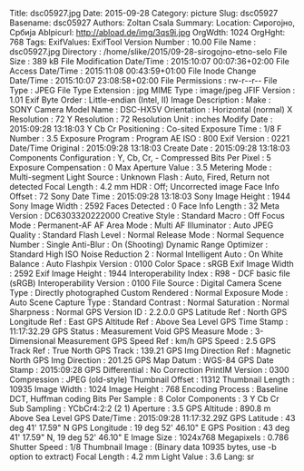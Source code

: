 Title: dsc05927.jpg
Date: 2015-09-28
Category: picture
Slug: dsc05927
Basename: dsc05927
Authors: Zoltan Csala
Summary:
Location: Сирогојно, Србија
Ablpicurl: http://abload.de/img/3qs9i.jpg
OrgWdth: 1024
OrgHght: 768
Tags:
ExifValues: ExifTool Version Number : 10.00
            File Name : dsc05927.jpg
            Directory : /home/slike/2015/09-28-sirogojno-etno-selo
            File Size : 389 kB
            File Modification Date/Time : 2015:10:07 00:07:36+02:00
            File Access Date/Time : 2015:11:08 00:43:59+01:00
            File Inode Change Date/Time : 2015:10:07 23:08:58+02:00
            File Permissions : rw-r--r--
            File Type : JPEG
            File Type Extension : jpg
            MIME Type : image/jpeg
            JFIF Version : 1.01
            Exif Byte Order : Little-endian (Intel, II)
            Image Description :
            Make : SONY
            Camera Model Name : DSC-HX5V
            Orientation : Horizontal (normal)
            X Resolution : 72
            Y Resolution : 72
            Resolution Unit : inches
            Modify Date : 2015:09:28 13:18:03
            Y Cb Cr Positioning : Co-sited
            Exposure Time : 1/8
            F Number : 3.5
            Exposure Program : Program AE
            ISO : 800
            Exif Version : 0221
            Date/Time Original : 2015:09:28 13:18:03
            Create Date : 2015:09:28 13:18:03
            Components Configuration : Y, Cb, Cr, -
            Compressed Bits Per Pixel : 5
            Exposure Compensation : 0
            Max Aperture Value : 3.5
            Metering Mode : Multi-segment
            Light Source : Unknown
            Flash : Auto, Fired, Return not detected
            Focal Length : 4.2 mm
            HDR : Off; Uncorrected image
            Face Info Offset : 72
            Sony Date Time : 2015:09:28 13:18:03
            Sony Image Height : 1944
            Sony Image Width : 2592
            Faces Detected : 0
            Face Info Length : 32
            Meta Version : DC6303320222000
            Creative Style : Standard
            Macro : Off
            Focus Mode : Permanent-AF
            AF Area Mode : Multi
            AF Illuminator : Auto
            JPEG Quality : Standard
            Flash Level : Normal
            Release Mode : Normal
            Sequence Number : Single
            Anti-Blur : On (Shooting)
            Dynamic Range Optimizer : Standard
            High ISO Noise Reduction 2 : Normal
            Intelligent Auto : On
            White Balance : Auto
            Flashpix Version : 0100
            Color Space : sRGB
            Exif Image Width : 2592
            Exif Image Height : 1944
            Interoperability Index : R98 - DCF basic file (sRGB)
            Interoperability Version : 0100
            File Source : Digital Camera
            Scene Type : Directly photographed
            Custom Rendered : Normal
            Exposure Mode : Auto
            Scene Capture Type : Standard
            Contrast : Normal
            Saturation : Normal
            Sharpness : Normal
            GPS Version ID : 2.2.0.0
            GPS Latitude Ref : North
            GPS Longitude Ref : East
            GPS Altitude Ref : Above Sea Level
            GPS Time Stamp : 11:17:32.29
            GPS Status : Measurement Void
            GPS Measure Mode : 3-Dimensional Measurement
            GPS Speed Ref : km/h
            GPS Speed : 2.5
            GPS Track Ref : True North
            GPS Track : 139.21
            GPS Img Direction Ref : Magnetic North
            GPS Img Direction : 201.25
            GPS Map Datum : WGS-84
            GPS Date Stamp : 2015:09:28
            GPS Differential : No Correction
            PrintIM Version : 0300
            Compression : JPEG (old-style)
            Thumbnail Offset : 11312
            Thumbnail Length : 10935
            Image Width : 1024
            Image Height : 768
            Encoding Process : Baseline DCT, Huffman coding
            Bits Per Sample : 8
            Color Components : 3
            Y Cb Cr Sub Sampling : YCbCr4:2:2 (2 1)
            Aperture : 3.5
            GPS Altitude : 890.8 m Above Sea Level
            GPS Date/Time : 2015:09:28 11:17:32.29Z
            GPS Latitude : 43 deg 41' 17.59" N
            GPS Longitude : 19 deg 52' 46.10" E
            GPS Position : 43 deg 41' 17.59" N, 19 deg 52' 46.10" E
            Image Size : 1024x768
            Megapixels : 0.786
            Shutter Speed : 1/8
            Thumbnail Image : (Binary data 10935 bytes, use -b option to extract)
            Focal Length : 4.2 mm
            Light Value : 3.6
Lang: sr

